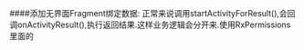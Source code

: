 ####添加无界面Fragment绑定数据:
正常来说调用startActivityForResult(),会回调onActivityResult(),执行返回结果.这样业务逻辑会分开来.使用RxPermissions里面的
